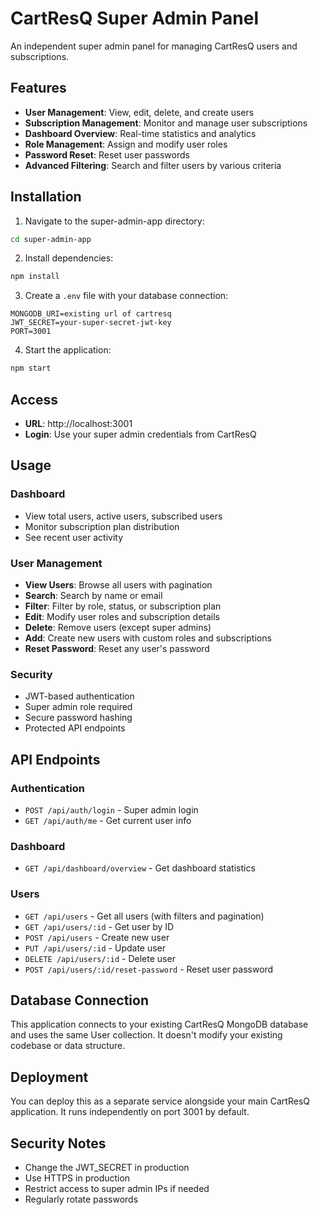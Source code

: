 # CartResQ Super Admin Panel

An independent super admin panel for managing CartResQ users and subscriptions.

## Features

- **User Management**: View, edit, delete, and create users
- **Subscription Management**: Monitor and manage user subscriptions
- **Dashboard Overview**: Real-time statistics and analytics
- **Role Management**: Assign and modify user roles
- **Password Reset**: Reset user passwords
- **Advanced Filtering**: Search and filter users by various criteria

## Installation

1. Navigate to the super-admin-app directory:
```bash
cd super-admin-app
```

2. Install dependencies:
```bash
npm install
```

3. Create a `.env` file with your database connection:
```env
MONGODB_URI=existing url of cartresq
JWT_SECRET=your-super-secret-jwt-key
PORT=3001
```

4. Start the application:
```bash
npm start
```

## Access

- **URL**: http://localhost:3001
- **Login**: Use your super admin credentials from CartResQ

## Usage

### Dashboard
- View total users, active users, subscribed users
- Monitor subscription plan distribution
- See recent user activity

### User Management
- **View Users**: Browse all users with pagination
- **Search**: Search by name or email
- **Filter**: Filter by role, status, or subscription plan
- **Edit**: Modify user roles and subscription details
- **Delete**: Remove users (except super admins)
- **Add**: Create new users with custom roles and subscriptions
- **Reset Password**: Reset any user's password

### Security
- JWT-based authentication
- Super admin role required
- Secure password hashing
- Protected API endpoints

## API Endpoints

### Authentication
- `POST /api/auth/login` - Super admin login
- `GET /api/auth/me` - Get current user info

### Dashboard
- `GET /api/dashboard/overview` - Get dashboard statistics

### Users
- `GET /api/users` - Get all users (with filters and pagination)
- `GET /api/users/:id` - Get user by ID
- `POST /api/users` - Create new user
- `PUT /api/users/:id` - Update user
- `DELETE /api/users/:id` - Delete user
- `POST /api/users/:id/reset-password` - Reset user password

## Database Connection

This application connects to your existing CartResQ MongoDB database and uses the same User collection. It doesn't modify your existing codebase or data structure.

## Deployment

You can deploy this as a separate service alongside your main CartResQ application. It runs independently on port 3001 by default.

## Security Notes

- Change the JWT_SECRET in production
- Use HTTPS in production
- Restrict access to super admin IPs if needed
- Regularly rotate passwords
